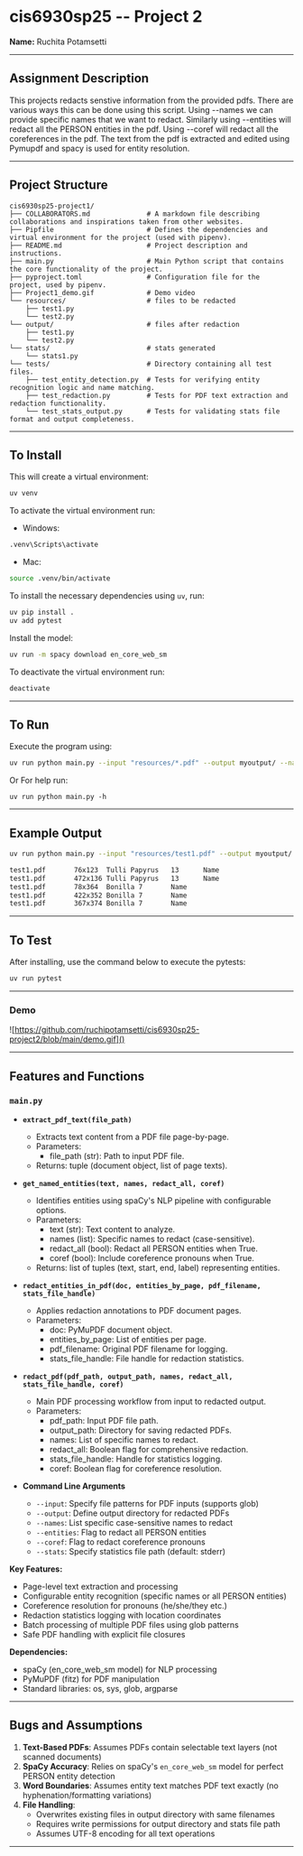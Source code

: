 # **cis6930sp25 -- Project 2**

**Name:** Ruchita Potamsetti

---

## **Assignment Description**

This projects redacts senstive information from the provided pdfs. There are various ways this can be done using this script. Using --names we can provide specific names that we want to redact. Similarly using --entities will redact all the PERSON entities in the pdf. Using --coref will redact all the coreferences in the pdf. The text from the pdf is extracted and edited using Pymupdf and spacy is used for entity resolution.

---

## **Project Structure** 

```plaintext
cis6930sp25-project1/
├── COLLABORATORS.md              # A markdown file describing collaborations and inspirations taken from other websites.
├── Pipfile                       # Defines the dependencies and virtual environment for the project (used with pipenv).
├── README.md                     # Project description and instructions.
├── main.py                       # Main Python script that contains the core functionality of the project.
├── pyproject.toml                # Configuration file for the project, used by pipenv.
├── Project1_demo.gif             # Demo video
└── resources/                    # files to be redacted
    ├── test1.py     
    └── test2.py
└── output/                       # files after redaction
    ├── test1.py     
    └── test2.py
└── stats/                        # stats generated     
    └── stats1.py 
└── tests/                        # Directory containing all test files.
    ├── test_entity_detection.py  # Tests for verifying entity recognition logic and name matching.
    ├── test_redaction.py         # Tests for PDF text extraction and redaction functionality.
    └── test_stats_output.py      # Tests for validating stats file format and output completeness.
```

---

## **To Install**
This will create a virtual environment:
```sh
uv venv
```
To activate the virtual environment run:
- Windows:
```sh
.venv\Scripts\activate
```
- Mac:
```sh
source .venv/bin/activate
```
To install the necessary dependencies using `uv`, run:
```sh
uv pip install .
uv add pytest
```
Install the model:
```sh
uv run -m spacy download en_core_web_sm
```
To deactivate the virtual environment run:
```sh
deactivate
```

---

## **To Run**
Execute the program using:
```sh
uv run python main.py --input "resources/*.pdf" --output myoutput/ --names "Bonilla" --names "Tulli Papyrus" --entities --coref
```
Or
For help run:
```
uv run python main.py -h
```
---

## **Example Output**
```sh
uv run python main.py --input "resources/test1.pdf" --output myoutput/ --names "Bonilla" --names "Tulli Papyrus"

test1.pdf       76x123  Tulli Papyrus   13      Name
test1.pdf       472x136 Tulli Papyrus   13      Name
test1.pdf       78x364  Bonilla 7       Name
test1.pdf       422x352 Bonilla 7       Name
test1.pdf       367x374 Bonilla 7       Name

```

---

## **To Test**
After installing, use the command below to execute the pytests:
```sh
uv run pytest
```

---

### **Demo**
![https://github.com/ruchipotamsetti/cis6930sp25-project2/blob/main/demo.gif]()

---



## **Features and Functions**

### **`main.py`**
- **`extract_pdf_text(file_path)`**  
  - Extracts text content from a PDF file page-by-page.
  - Parameters:
    - file_path (str): Path to input PDF file.
  - Returns: tuple (document object, list of page texts).

- **`get_named_entities(text, names, redact_all, coref)`**  
  - Identifies entities using spaCy's NLP pipeline with configurable options.
  - Parameters:
    - text (str): Text content to analyze.
    - names (list): Specific names to redact (case-sensitive).
    - redact_all (bool): Redact all PERSON entities when True.
    - coref (bool): Include coreference pronouns when True.
  - Returns: list of tuples (text, start, end, label) representing entities.

- **`redact_entities_in_pdf(doc, entities_by_page, pdf_filename, stats_file_handle)`**  
  - Applies redaction annotations to PDF document pages.
  - Parameters:
    - doc: PyMuPDF document object.
    - entities_by_page: List of entities per page.
    - pdf_filename: Original PDF filename for logging.
    - stats_file_handle: File handle for redaction statistics.

- **`redact_pdf(pdf_path, output_path, names, redact_all, stats_file_handle, coref)`**  
  - Main PDF processing workflow from input to redacted output.
  - Parameters:
    - pdf_path: Input PDF file path.
    - output_path: Directory for saving redacted PDFs.
    - names: List of specific names to redact.
    - redact_all: Boolean flag for comprehensive redaction.
    - stats_file_handle: Handle for statistics logging.
    - coref: Boolean flag for coreference resolution.

- **Command Line Arguments**  
  - `--input`: Specify file patterns for PDF inputs (supports glob)
  - `--output`: Define output directory for redacted PDFs
  - `--names`: List specific case-sensitive names to redact
  - `--entities`: Flag to redact all PERSON entities
  - `--coref`: Flag to redact coreference pronouns
  - `--stats`: Specify statistics file path (default: stderr)

**Key Features:**
- Page-level text extraction and processing
- Configurable entity recognition (specific names or all PERSON entities)
- Coreference resolution for pronouns (he/she/they etc.)
- Redaction statistics logging with location coordinates
- Batch processing of multiple PDF files using glob patterns
- Safe PDF handling with explicit file closures

**Dependencies:**
- spaCy (en_core_web_sm model) for NLP processing
- PyMuPDF (fitz) for PDF manipulation
- Standard libraries: os, sys, glob, argparse

---

## **Bugs and Assumptions**
1. **Text-Based PDFs**: Assumes PDFs contain selectable text layers (not scanned documents)
2. **SpaCy Accuracy**: Relies on spaCy's `en_core_web_sm` model for perfect PERSON entity detection
3. **Word Boundaries**: Assumes entity text matches PDF text exactly (no hyphenation/formatting variations)
4. **File Handling**: 
   - Overwrites existing files in output directory with same filenames
   - Requires write permissions for output directory and stats file path
   - Assumes UTF-8 encoding for all text operations

---
